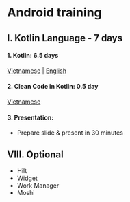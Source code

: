 # Android training

## I. Kotlin Language - 7 days
#### 1. Kotlin: 6.5 days
[Vietnamese](https://source.greenglobal.vn/luannt/training-guide/src/branch/master/Kotlin/kotlin.md) | [English](https://source.greenglobal.vn/luannt/training-guide/src/branch/master/Kotlin/kotlin.en.md)

#### 2. Clean Code in Kotlin: 0.5 day
[Vietnamese](https://github.com/awesome-academy/clean-code/blob/develop/README_KOTLIN.md)

#### 3. Presentation:
- Prepare slide & present in 30 minutes

## VIII. Optional
- Hilt
- Widget
- Work Manager
- Moshi
